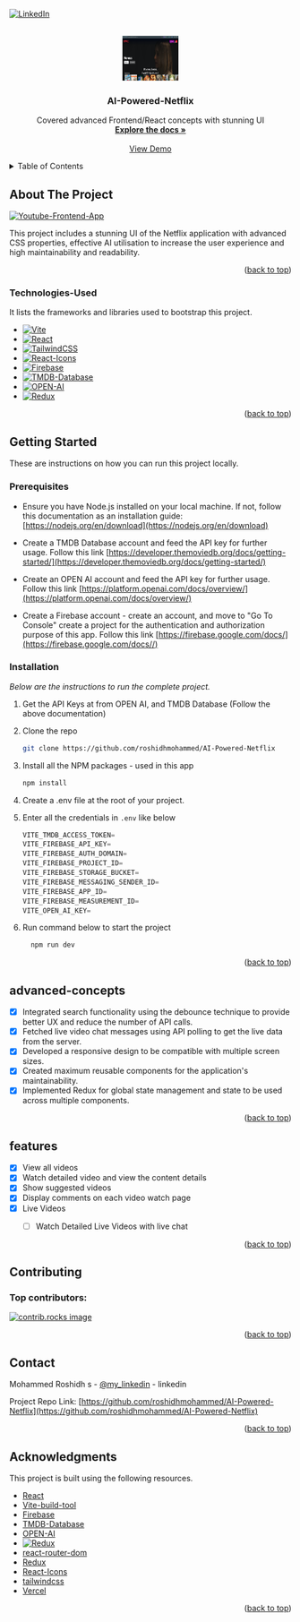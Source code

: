 <!-- Improved compatibility of back to top link: See: https://github.com/othneildrew/Best-README-Template/pull/73 -->
<a id="readme-top"></a>


[![LinkedIn][linkedin-shield]][linkedin-url]


<!-- PROJECT LOGO -->
<br />
<div align="center">
  <a href="/public/image.png">
    <img src="/public/image.png" alt="Logo" width="100" height="80">
  </a>
  <h3 align="center">AI-Powered-Netflix</h3>

  <p align="center">
    Covered advanced Frontend/React concepts with stunning UI
    <br />
    <a align="center" href="https://github.com/roshidhmohammed/youtube_app?tab=readme-ov-file"><strong>Explore the docs »</strong></a>
    <br />
    <br />
    <a href="https://ai-powered-netflix-a527.vercel.app/">View Demo</a>
  </p>
</div>

<!-- TABLE OF CONTENTS -->
<details>
  <summary>Table of Contents</summary>
  <ol>
    <li>
      <a href="#about-the-project">About The Project</a>
      <ul>
        <li><a href="#technologies-used">Technologies Used</a></li>
      </ul>
    </li>
    <li>
      <a href="#getting-started">Getting Started</a>
      <ul>
        <li><a href="#prerequisites">Prerequisites</a></li>
        <li><a href="#installation">Installation</a></li>
      </ul>
    </li>
    <li><a href="#advanced-concepts">Advanced Concepts</a></li>
    <li><a href="#features">Features</a></li>
    <li><a href="#contributing">Contributing</a></li>
    <li><a href="#contact">Contact</a></li>
    <li><a href="#acknowledgments">Acknowledgments</a></li>
  </ol>
</details>

<!-- ABOUT THE PROJECT -->
## About The Project

[![Youtube-Frontend-App][product-screenshot]](https://youtube-app-drab.vercel.app/)

This project includes a stunning UI of the Netflix application with advanced CSS properties, effective AI utilisation to increase the user experience and high maintainability and readability.



<p align="right">(<a href="#readme-top">back to top</a>)</p>


### Technologies-Used

It lists the frameworks and libraries used to bootstrap this project.

* [![Vite][Vite]][Vite-url]
* [![React][React.js]][React-url]
* [![TailwindCSS][TailwindCSS]][TailwindCSS-url]
* [![React-Icons][React-Icons]][React-Icons-url]
* [![Firebase][Firebase]][Firebase]
* [![TMDB-Database][TMDB-Database]][TMDB-Database]
* [![OPEN-AI][OPEN-AI]][OPEN-AI]
* [![Redux][Redux]][Redux-url]
<!-- * [![Bootstrap][Bootstrap.com]][Bootstrap-url]
* [![JQuery][JQuery.com]][JQuery-url] -->

<p align="right">(<a href="#readme-top">back to top</a>)</p>


<!-- GETTING STARTED -->
## Getting Started

These are instructions on how you can run this project locally.

### Prerequisites

* Ensure you have Node.js installed on your local machine. If not,
  follow this documentation as an installation guide: [https://nodejs.org/en/download](https://nodejs.org/en/download) 

* Create a TMDB Database account and feed the API key for further usage.
  Follow this link [https://developer.themoviedb.org/docs/getting-started/](https://developer.themoviedb.org/docs/getting-started/)

* Create an OPEN AI account and feed the API key for further usage.
  Follow this link [https://platform.openai.com/docs/overview/](https://platform.openai.com/docs/overview/)

* Create a Firebase account - create an account, and move to "Go To Console" create a project for the authentication and authorization purpose of this app.
  Follow this link [https://firebase.google.com/docs/](https://firebase.google.com/docs//)


### Installation

_Below are the instructions to run the complete project._

1. Get the API Keys at from OPEN AI, and TMDB Database (Follow the above documentation)
2. Clone the repo
   ```sh
   git clone https://github.com/roshidhmohammed/AI-Powered-Netflix
   ```
3. Install all the NPM packages - used in this app
   ```sh
   npm install
   ```
4. Create a .env file at the root of your project.

5. Enter all the credentials in `.env` like below
   ```js
   VITE_TMDB_ACCESS_TOKEN=
   VITE_FIREBASE_API_KEY=
   VITE_FIREBASE_AUTH_DOMAIN=
   VITE_FIREBASE_PROJECT_ID=
   VITE_FIREBASE_STORAGE_BUCKET=
   VITE_FIREBASE_MESSAGING_SENDER_ID=
   VITE_FIREBASE_APP_ID=
   VITE_FIREBASE_MEASUREMENT_ID=
   VITE_OPEN_AI_KEY=
   ```

6. Run command below to start the project
   ```sh
     npm run dev
    ```


<p align="right">(<a href="#readme-top">back to top</a>)</p>

<!-- Advanced Concepts -->
## advanced-concepts


- [x] Integrated search functionality using the debounce technique to provide better UX and reduce the number of API calls.
- [x] Fetched live video chat messages using API polling to get the live data from the server.
- [x] Developed a responsive design to be compatible with multiple screen sizes.
- [x] Created maximum reusable components for the application's maintainability.
- [x] Implemented Redux for global state management and state to be used across multiple components.

<p align="right">(<a href="#readme-top">back to top</a>)</p>



<!-- features -->
## features

- [x] View all videos
- [x] Watch detailed video and view the content details
- [x] Show suggested videos
- [x] Display comments on each video watch page
- [x] Live Videos
    - [ ] Watch Detailed Live Videos with live chat



<p align="right">(<a href="#readme-top">back to top</a>)</p>


<!-- CONTRIBUTING -->
## Contributing


### Top contributors:

<a href="https://github.com/roshidhmohammed/AI-Powered-Netflix/graphs/contributors">
  <img src="https://github.com/roshidhmohammed/AI-Powered-Netflix/graphs/contributors" alt="contrib.rocks image" />
</a>

<p align="right">(<a href="#readme-top">back to top</a>)</p>





<!-- CONTACT -->
## Contact

Mohammed Roshidh s - [@my_linkedin](https://www.linkedin.com/in/mohammedroshidh-software-engineering) - linkedin

Project Repo Link: [https://github.com/roshidhmohammed/AI-Powered-Netflix](https://github.com/roshidhmohammed/AI-Powered-Netflix)

<p align="right">(<a href="#readme-top">back to top</a>)</p>



<!-- ACKNOWLEDGMENTS -->
## Acknowledgments

This project is built using the following resources.

* [React](https://react.dev/)
* [Vite-build-tool](https://vite.dev/)
* [Firebase](https://firebase.google.com/docs/)
* [TMDB-Database](https://developer.themoviedb.org/docs/getting-started/)
* [OPEN-AI](https://platform.openai.com/docs/overview/)
* [![Redux][Redux]][Redux-url]
* [react-router-dom](https://reactrouter.com/)
* [Redux](https://redux.js.org/)
* [React-Icons](https://react-icons.github.io/react-icons/)
* [tailwindcss](https://tailwindcss.com/)
* [Vercel](https://vercel.com/)

<p align="right">(<a href="#readme-top">back to top</a>)</p>



<!-- MARKDOWN LINKS & IMAGES -->
<!-- https://www.markdownguide.org/basic-syntax/#reference-style-links -->

[linkedin-shield]: https://img.shields.io/badge/-LinkedIn-black.svg?style=for-the-badge&logo=linkedin&colorB=555
[linkedin-url]: https://www.linkedin.com/in/mohammedroshidh-software-engineering

[product-screenshot]: public/image.png
[Vite]: https://img.shields.io/badge/Vite-646CFF?style=for-the-badge&logo=vite&logoColor=FFD62E
[Vite-url]: https://vite.dev
[React.js]: https://img.shields.io/badge/React-20232A?style=for-the-badge&logo=react&logoColor=61DAFB
[React-url]: https://react.dev/
[TailwindCSS]: https://img.shields.io/badge/Tailwind_CSS-38B2AC?style=for-the-badge&logo=tailwind-css&logoColor=white
[TailwindCSS-url]: https://tailwindcss.com
[React-Icons]: https://img.shields.io/badge/React--Icons-20232A?style=for-the-badge&logo=fontawesome&logoColor=white
[React-Icons-url]:https://react-icons.github.io/react-icons
[Firebase]: https://firebase.google.com/docs
[TMDB-Database]: https://developer.themoviedb.org/docs/getting-started
[OPEN-AI]: https://platform.openai.com/docs/overview
[Redux]: https://img.shields.io/badge/Redux-593D88?style=for-the-badge&logo=redux&logoColor=white
[Redux-url]:https://redux.js.org/